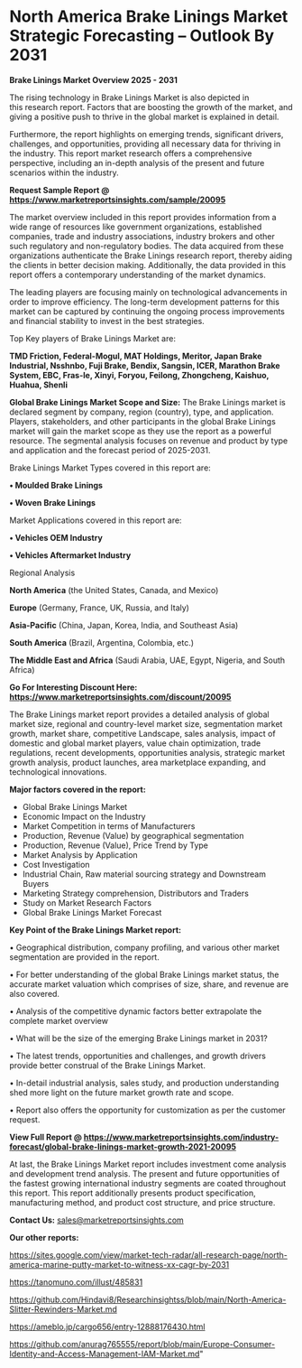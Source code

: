 # North America Brake Linings Market Strategic Forecasting – Outlook By 2031

<Strong> Brake Linings Market Overview 2025 - 2031</strong>

The rising technology in Brake Linings Market is also depicted in this research report. Factors that are boosting the growth of the market, and giving a positive push to thrive in the global market is explained in detail.

Furthermore, the report highlights on emerging trends, significant drivers, challenges, and opportunities, providing all necessary data for thriving in the industry. This report market research offers a comprehensive perspective, including an in-depth analysis of the present and future scenarios within the industry.

<strong>Request Sample Report @ <a href=https://www.marketreportsinsights.com/sample/20095>https://www.marketreportsinsights.com/sample/20095</a></strong>

The market overview included in this report provides information from a wide range of resources like government organizations, established companies, trade and industry associations, industry brokers and other such regulatory and non-regulatory bodies. The data acquired from these organizations authenticate the Brake Linings research report, thereby aiding the clients in better decision making. Additionally, the data provided in this report offers a contemporary understanding of the market dynamics.

The leading players are focusing mainly on technological advancements in order to improve efficiency. The long-term development patterns for this market can be captured by continuing the ongoing process improvements and financial stability to invest in the best strategies.

Top Key players of Brake Linings Market are:

<strong>TMD Friction, Federal-Mogul, MAT Holdings, Meritor, Japan Brake Industrial, Nsshnbo, Fuji Brake, Bendix, Sangsin, ICER, Marathon Brake System, EBC, Fras-le, Xinyi, Foryou, Feilong, Zhongcheng, Kaishuo, Huahua, Shenli</strong>

<strong><b>Global Brake Linings Market Scope and Size:</b></strong>
The Brake Linings market is declared segment by company, region (country), type, and application. Players, stakeholders, and other participants in the global Brake Linings market will gain the market scope as they use the report as a powerful resource. The segmental analysis focuses on revenue and product by type and application and the forecast period of 2025-2031.

Brake Linings Market Types covered in this report are:

<strong>• Moulded Brake Linings

• Woven Brake Linings</strong>

Market Applications covered in this report are:

<strong>• Vehicles OEM Industry

• Vehicles Aftermarket Industry</strong> 

Regional Analysis

<strong>North America</strong> (the United States, Canada, and Mexico)

<strong>Europe</strong> (Germany, France, UK, Russia, and Italy)

<strong>Asia-Pacific</strong> (China, Japan, Korea, India, and Southeast Asia)

<strong>South America</strong> (Brazil, Argentina, Colombia, etc.)

<strong>The Middle East and Africa</strong> (Saudi Arabia, UAE, Egypt, Nigeria, and South Africa)

<strong>Go For Interesting Discount Here: <a href=https://www.marketreportsinsights.com/discount/20095>https://www.marketreportsinsights.com/discount/20095</a></strong>

The Brake Linings market report provides a detailed analysis of global market size, regional and country-level market size, segmentation market growth, market share, competitive Landscape, sales analysis, impact of domestic and global market players, value chain optimization, trade regulations, recent developments, opportunities analysis, strategic market growth analysis, product launches, area marketplace expanding, and technological innovations.

<strong><b>Major factors covered in the report:</b></strong>
<ul>
  <li>Global Brake Linings Market </li>
  <li>Economic Impact on the Industry</li>
  <li>Market Competition in terms of Manufacturers</li>
  <li>Production, Revenue (Value) by geographical segmentation</li>
  <li>Production, Revenue (Value), Price Trend by Type</li>
  <li>Market Analysis by Application</li>
  <li>Cost Investigation</li>
  <li>Industrial Chain, Raw material sourcing strategy and Downstream Buyers</li>
  <li>Marketing Strategy comprehension, Distributors and Traders</li>
  <li>Study on Market Research Factors</li>
  <li>Global Brake Linings Market Forecast</li>
</ul>

<strong><b>Key Point of the Brake Linings Market report:</b></strong>

• Geographical distribution, company profiling, and various other market segmentation are provided in the report.

• For better understanding of the global Brake Linings market status, the accurate market valuation which comprises of size, share, and revenue are also covered.

• Analysis of the competitive dynamic factors better extrapolate the complete market overview

• What will be the size of the emerging Brake Linings market in 2031?

• The latest trends, opportunities and challenges, and growth drivers provide better construal of the Brake Linings Market.

• In-detail industrial analysis, sales study, and production understanding shed more light on the future market growth rate and scope.

• Report also offers the opportunity for customization as per the customer request.

<strong><b>View Full Report @ <a href=https://www.marketreportsinsights.com/industry-forecast/global-brake-linings-market-growth-2021-20095>https://www.marketreportsinsights.com/industry-forecast/global-brake-linings-market-growth-2021-20095</a></b></strong>


At last, the Brake Linings Market report includes investment come analysis and development trend analysis. The present and future opportunities of the fastest growing international industry segments are coated throughout this report. This report additionally presents product specification, manufacturing method, and product cost structure, and price structure.

<strong>Contact Us:</strong>
sales@marketreportsinsights.com

<strong>Our other reports:</strong>

<a href=https://sites.google.com/view/market-tech-radar/all-research-page/north-america-marine-putty-market-to-witness-xx-cagr-by-2031>https://sites.google.com/view/market-tech-radar/all-research-page/north-america-marine-putty-market-to-witness-xx-cagr-by-2031</a>

<a href=https://tanomuno.com/illust/485831>https://tanomuno.com/illust/485831</a>

<a href=https://github.com/Hindavi8/Researchinsightss/blob/main/North-America-Slitter-Rewinders-Market.md>https://github.com/Hindavi8/Researchinsightss/blob/main/North-America-Slitter-Rewinders-Market.md</a>

<a href=https://ameblo.jp/cargo656/entry-12888176430.html>https://ameblo.jp/cargo656/entry-12888176430.html</a>

<a href=https://github.com/anurag765555/report/blob/main/Europe-Consumer-Identity-and-Access-Management-IAM-Market.md>https://github.com/anurag765555/report/blob/main/Europe-Consumer-Identity-and-Access-Management-IAM-Market.md</a>"
